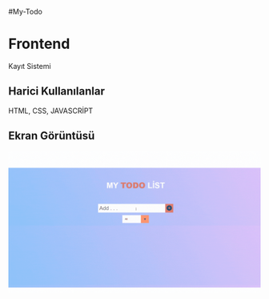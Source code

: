 #My-Todo

<h1>Frontend</h1>

<p>Kayıt Sistemi</p>

<h2>Harici Kullanılanlar</h2>

HTML, CSS, JAVASCRİPT

<h2>Ekran Görüntüsü</h2>

![](todo.gif)
